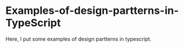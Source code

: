 # Examples-of-design-partterns-in-TypeScript
Here, I put some examples of design partterns in typescript.
